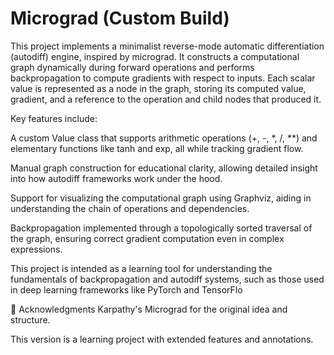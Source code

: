 # Micrograd (Custom Build)

This project implements a minimalist reverse-mode automatic differentiation (autodiff) engine, inspired by micrograd. It constructs a computational graph dynamically during forward operations and performs backpropagation to compute gradients with respect to inputs. Each scalar value is represented as a node in the graph, storing its computed value, gradient, and a reference to the operation and child nodes that produced it.

Key features include:

A custom Value class that supports arithmetic operations (+, -, *, /, **) and elementary functions like tanh and exp, all while tracking gradient flow.

Manual graph construction for educational clarity, allowing detailed insight into how autodiff frameworks work under the hood.

Support for visualizing the computational graph using Graphviz, aiding in understanding the chain of operations and dependencies.

Backpropagation implemented through a topologically sorted traversal of the graph, ensuring correct gradient computation even in complex expressions.

This project is intended as a learning tool for understanding the fundamentals of backpropagation and autodiff systems, such as those used in deep learning frameworks like PyTorch and TensorFlo

🤝 Acknowledgments
Karpathy's Micrograd for the original idea and structure.

This version is a learning project with extended features and annotations.

